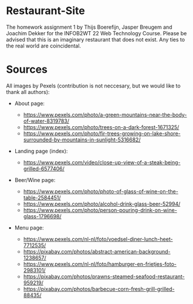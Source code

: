# Restaurant-Site

The homework assignment 1 by Thijs Boerefijn, Jasper Breugem and Joachim Dekker
for the INFOB2WT 22 Web Technology Course. Please be advised that this is an
imaginary restaurant that does not exist. Any ties to the real world are
coincidental.

# Sources

All images by Pexels (contribution is not neccesary, but we would like to thank
all authors):

-   About page:

    -   https://www.pexels.com/photo/a-green-mountains-near-the-body-of-water-8319783/
    -   https://www.pexels.com/photo/trees-on-a-dark-forest-1671325/
    -   https://www.pexels.com/photo/fir-trees-growing-on-lake-shore-surrounded-by-mountains-in-sunlight-5316682/

-   Landing page (index):

    -   https://www.pexels.com/video/close-up-view-of-a-steak-being-grilled-6577406/

-   Beer/Wine page:

    -   https://www.pexels.com/photo/photo-of-glass-of-wine-on-the-table-2584451/
    -   https://www.pexels.com/photo/alcohol-drink-glass-beer-52994/
    -   https://www.pexels.com/photo/person-pouring-drink-on-wine-glass-1796698/

-   Menu page:

    -   https://www.pexels.com/nl-nl/foto/voedsel-diner-lunch-heet-7712535/
    -   https://pixabay.com/photos/abstract-american-background-1238657/
    -   https://www.pexels.com/nl-nl/foto/hamburger-en-frietjes-foto-2983101/
    -   https://pixabay.com/photos/prawns-steamed-seafood-restaurant-959219/
    -   https://pixabay.com/photos/barbecue-corn-fresh-grill-grilled-88435/
